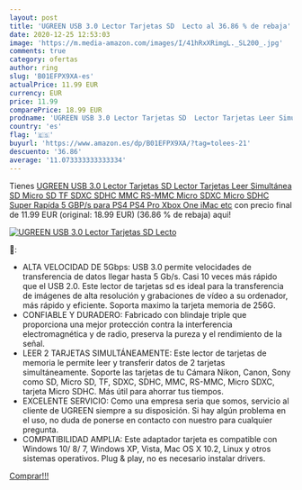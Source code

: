 ```yaml
---
layout: post
title: 'UGREEN USB 3.0 Lector Tarjetas SD  Lecto al 36.86 % de rebaja'
date: 2020-12-25 12:53:03
image: 'https://m.media-amazon.com/images/I/41hRxXRimgL._SL200_.jpg'
comments: true
category: ofertas
author: ring
slug: 'B01EFPX9XA-es'
actualPrice: 11.99 EUR
currency: EUR
price: 11.99
comparePrice: 18.99 EUR
prodname: 'UGREEN USB 3.0 Lector Tarjetas SD  Lector Tarjetas Leer Simultánea SD  Micro SD  TF  SDXC  SDHC  MMC  RS-MMC  Micro SDXC  Micro SDHC Super Rapída 5 GBP/s  para PS4  PS4 Pro  Xbox One  iMac etc'
country: 'es'
flag: '🇪🇸'
buyurl: 'https://www.amazon.es/dp/B01EFPX9XA/?tag=tolees-21'
descuento: '36.86'
average: '11.073333333333334'
---
```


Tienes [UGREEN USB 3.0 Lector Tarjetas SD  Lector Tarjetas Leer Simultánea SD  Micro SD  TF  SDXC  SDHC  MMC  RS-MMC  Micro SDXC  Micro SDHC Super Rapída 5 GBP/s  para PS4  PS4 Pro  Xbox One  iMac etc](https://www.amazon.es/dp/B01EFPX9XA/?tag=tolees-21) con precio final de  11.99 EUR (original: 18.99 EUR) (36.86 %  de rebaja) aqui!

[![UGREEN USB 3.0 Lector Tarjetas SD  Lecto](https://m.media-amazon.com/images/I/41hRxXRimgL._SL200_.jpg)](https://www.amazon.es/dp/B01EFPX9XA/?tag=tolees-21)

🔎:

- ALTA VELOCIDAD DE 5Gbps: USB 3.0 permite velocidades de transferencia de datos llegar hasta 5 Gb/s. Casi 10 veces más rápido que el USB 2.0. Este lector de tarjetas sd es ideal para la transferencia de imágenes de alta resolución y grabaciones de vídeo a su ordenador, más rápido y eficiente. Soporta maximo la tarjeta memoria de 256G.
- CONFIABLE Y DURADERO: Fabricado con blindaje triple que proporciona una mejor protección contra la interferencia electromagnética y de radio, preserva la pureza y el rendimiento de la señal.
- LEER 2 TARJETAS SIMULTÁNEAMENTE: Este lector de tarjetas de memoria le permite leer y transferir datos de 2 tarjetas simultáneamente. Soporte las tarjetas de tu Cámara Nikon, Canon, Sony como SD, Micro SD, TF, SDXC, SDHC, MMC, RS-MMC, Micro SDXC, tarjeta Micro SDHC. Más útil para ahorrar tus tiempos.
- EXCELENTE SERVICIO: Como una empresa seria que somos, servicio al cliente de UGREEN siempre a su disposición. Si hay algún problema en el uso, no duda de ponerse en contacto con nuestro para cualquier pregunta.
- COMPATIBILIDAD AMPLIA: Este adaptador tarjeta es compatible con Windows 10/ 8/ 7, Windows XP, Vista, Mac OS X 10.2, Linux y otros sistemas operativos. Plug & play, no es necesario instalar drivers.

[Comprar!!!](https://www.amazon.es/dp/B01EFPX9XA/?tag=tolees-21)
